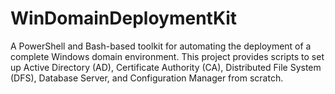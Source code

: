 # WinDomainDeploymentKit
A PowerShell and Bash-based toolkit for automating the deployment of a complete Windows domain environment. This project provides scripts to set up Active Directory (AD), Certificate Authority (CA), Distributed File System (DFS), Database Server, and Configuration Manager from scratch.
